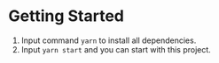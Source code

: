 # Getting Started

1. Input command `yarn` to install all dependencies.
2. Input `yarn start` and you can start with this project.
